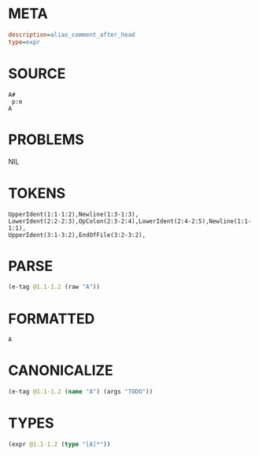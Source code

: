 # META
~~~ini
description=alias_comment_after_head
type=expr
~~~
# SOURCE
~~~roc
A#
 p:e
A
~~~
# PROBLEMS
NIL
# TOKENS
~~~zig
UpperIdent(1:1-1:2),Newline(1:3-1:3),
LowerIdent(2:2-2:3),OpColon(2:3-2:4),LowerIdent(2:4-2:5),Newline(1:1-1:1),
UpperIdent(3:1-3:2),EndOfFile(3:2-3:2),
~~~
# PARSE
~~~clojure
(e-tag @1.1-1.2 (raw "A"))
~~~
# FORMATTED
~~~roc
A
~~~
# CANONICALIZE
~~~clojure
(e-tag @1.1-1.2 (name "A") (args "TODO"))
~~~
# TYPES
~~~clojure
(expr @1.1-1.2 (type "[A]*"))
~~~
